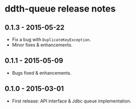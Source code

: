ddth-queue release notes
========================

0.1.3 - 2015-05-22
------------------
- Fix a bug with `DuplicateKeyException`.
- Minor fixes & enhancements.


0.1.1 - 2015-05-09
------------------
- Bugs fixed & enhancements.


0.1.0 - 2015-03-01
------------------
- First release: API interface & Jdbc queue implementation.
